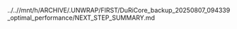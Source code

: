 ../..//mnt/h/ARCHIVE/.UNWRAP/FIRST/DuRiCore_backup_20250807_094339_optimal_performance/NEXT_STEP_SUMMARY.md